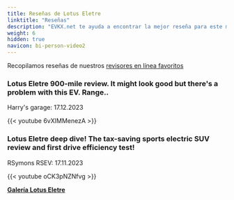 ```yaml
---
title: Reseñas de Lotus Eletre
linktitle: "Reseñas"
description: "EVKX.net te ayuda a encontrar la mejor reseña para este modelo."
weight: 6
hidden: true
navicon: bi-person-video2
---
```

Recopilamos reseñas de nuestros [revisores en línea favoritos](../../../../../guides/evreviewers/)

<div class="container text-center shadow p-2 pe-4 mb-5 bg-body-tertiary rounded border">
<h3>Lotus Eletre 900-mile review. It might look good but there's a problem with this EV. Range..</h3>
<p>Harry's garage: 17.12.2023</p>

{{< youtube 6vXIMMenezA >}}

</div>
<div class="container text-center shadow p-2 pe-4 mb-5 bg-body-tertiary rounded border">
<h3>Lotus Eletre deep dive! The tax-saving sports electric SUV review and first drive efficiency test!</h3>
<p>RSymons RSEV: 17.11.2023</p>

{{< youtube oCK3pNZNfvg >}}

</div>
<div class="mt-3 mb-3">
<a href="../gallery/" class="text-decoration-none text-black">
<strong><i class="bi-arrow-left"></i>Galería  </strong>
</a>
<a href="../" class="text-decoration-none text-black float-end">
<strong>Lotus Eletre <i class="bi-arrow-right"></i></strong>
</a>
</div>
